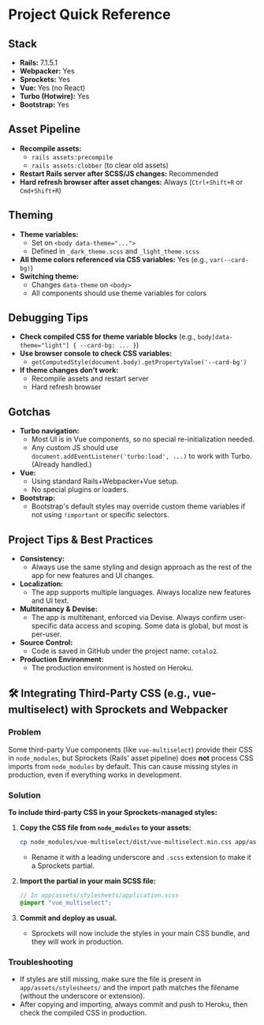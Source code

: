 # Project Quick Reference

## Stack
- **Rails:** 7.1.5.1
- **Webpacker:** Yes
- **Sprockets:** Yes
- **Vue:** Yes (no React)
- **Turbo (Hotwire):** Yes
- **Bootstrap:** Yes

## Asset Pipeline
- **Recompile assets:**  
  - `rails assets:precompile`
  - `rails assets:clobber` (to clear old assets)
- **Restart Rails server after SCSS/JS changes:** Recommended
- **Hard refresh browser after asset changes:** Always (`Ctrl+Shift+R` or `Cmd+Shift+R`)

## Theming
- **Theme variables:**  
  - Set on `<body data-theme="...">`
  - Defined in `_dark_theme.scss` and `_light_theme.scss`
- **All theme colors referenced via CSS variables:** Yes (e.g., `var(--card-bg)`)
- **Switching theme:**  
  - Changes `data-theme` on `<body>`
  - All components should use theme variables for colors

## Debugging Tips
- **Check compiled CSS for theme variable blocks** (e.g., `body[data-theme="light"] { --card-bg: ... }`)
- **Use browser console to check CSS variables:**  
  - `getComputedStyle(document.body).getPropertyValue('--card-bg')`
- **If theme changes don't work:**  
  - Recompile assets and restart server
  - Hard refresh browser

## Gotchas
- **Turbo navigation:**  
  - Most UI is in Vue components, so no special re-initialization needed.
  - Any custom JS should use `document.addEventListener('turbo:load', ...)` to work with Turbo. (Already handled.)
- **Vue:**  
  - Using standard Rails+Webpacker+Vue setup.
  - No special plugins or loaders.
- **Bootstrap:**  
  - Bootstrap's default styles may override custom theme variables if not using `!important` or specific selectors.

## Project Tips & Best Practices
- **Consistency:**
  - Always use the same styling and design approach as the rest of the app for new features and UI changes.
- **Localization:**
  - The app supports multiple languages. Always localize new features and UI text.
- **Multitenancy & Devise:**
  - The app is multitenant, enforced via Devise. Always confirm user-specific data access and scoping. Some data is global, but most is per-user.
- **Source Control:**
  - Code is saved in GitHub under the project name: `cotalo2`.
- **Production Environment:**
  - The production environment is hosted on Heroku.

## 🛠️ Integrating Third-Party CSS (e.g., vue-multiselect) with Sprockets and Webpacker

### Problem
Some third-party Vue components (like `vue-multiselect`) provide their CSS in `node_modules`, but Sprockets (Rails' asset pipeline) does **not** process CSS imports from `node_modules` by default. This can cause missing styles in production, even if everything works in development.

### Solution

**To include third-party CSS in your Sprockets-managed styles:**

1. **Copy the CSS file from `node_modules` to your assets:**
   ```sh
   cp node_modules/vue-multiselect/dist/vue-multiselect.min.css app/assets/stylesheets/_vue_multiselect.scss
   ```
   - Rename it with a leading underscore and `.scss` extension to make it a Sprockets partial.

2. **Import the partial in your main SCSS file:**
   ```scss
   // In app/assets/stylesheets/application.scss
   @import "vue_multiselect";
   ```

3. **Commit and deploy as usual.**
   - Sprockets will now include the styles in your main CSS bundle, and they will work in production.

### Troubleshooting

- If styles are still missing, make sure the file is present in `app/assets/stylesheets/` and the import path matches the filename (without the underscore or extension).
- After copying and importing, always commit and push to Heroku, then check the compiled CSS in production.